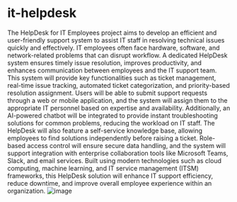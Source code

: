 # it-helpdesk
The HelpDesk for IT Employees project aims to develop an efficient and user-friendly support system to assist IT staff in resolving technical issues quickly and effectively. IT employees often face hardware, software, and network-related problems that can disrupt workflow. A dedicated HelpDesk system ensures timely issue resolution, improves productivity, and enhances communication between employees and the IT support team.
This system will provide key functionalities such as ticket management, real-time issue tracking, automated ticket categorization, and priority-based resolution assignment. Users will be able to submit support requests through a web or mobile application, and the system will assign them to the appropriate IT personnel based on expertise and availability. Additionally, an AI-powered chatbot will be integrated to provide instant troubleshooting solutions for common problems, reducing the workload on IT staff.
The HelpDesk will also feature a self-service knowledge base, allowing employees to find solutions independently before raising a ticket. Role-based access control will ensure secure data handling, and the system will support integration with enterprise collaboration tools like Microsoft Teams, Slack, and email services.
Built using modern technologies such as cloud computing, machine learning, and IT service management (ITSM) frameworks, this HelpDesk solution will enhance IT support efficiency, reduce downtime, and improve overall employee experience within an organization.
![image](https://github.com/user-attachments/assets/88a3a2d2-bc5e-4ca4-ae70-49e6f3ce755b)

